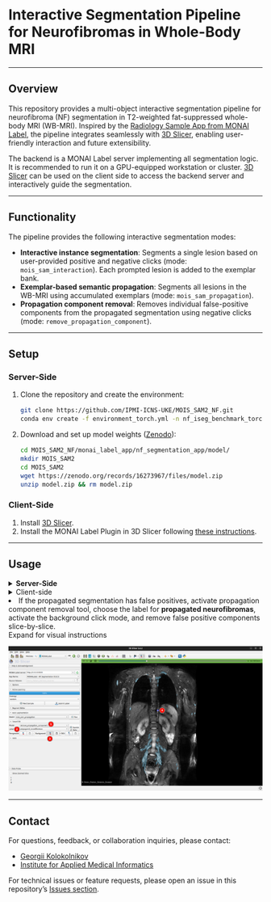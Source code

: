 # Interactive Segmentation Pipeline for Neurofibromas in Whole-Body MRI

---

## Overview

This repository provides a multi-object interactive segmentation pipeline for neurofibroma (NF) segmentation in T2-weighted fat-suppressed whole-body MRI (WB-MRI). Inspired by the [Radiology Sample App from MONAI Label](https://github.com/Project-MONAI/MONAILabel/tree/main/sample-apps/radiology), the pipeline integrates seamlessly with [3D Slicer](https://www.slicer.org/), enabling user-friendly interaction and future extensibility.

The backend is a MONAI Label server implementing all segmentation logic. It is recommended to run it on a GPU-equipped workstation or cluster. [3D Slicer](https://www.slicer.org/) can be used on the client side to access the backend server and interactively guide the segmentation.

---

## Functionality

The pipeline provides the following interactive segmentation modes:

- **Interactive instance segmentation**: Segments a single lesion based on user-provided positive and negative clicks (mode: `mois_sam_interaction`). Each prompted lesion is added to the exemplar bank.
- **Exemplar-based semantic propagation**: Segments all lesions in the WB-MRI using accumulated exemplars (mode: `mois_sam_propagation`).
- **Propagation component removal**: Removes individual false-positive components from the propagated segmentation using negative clicks (mode: `remove_propagation_component`).

---

## Setup

### Server-Side

1. Clone the repository and create the environment:

   ```bash
   git clone https://github.com/IPMI-ICNS-UKE/MOIS_SAM2_NF.git
   conda env create -f environment_torch.yml -n nf_iseg_benchmark_torch
   ```

2. Download and set up model weights ([Zenodo](https://zenodo.org/records/16273967)):

   ```bash
   cd MOIS_SAM2_NF/monai_label_app/nf_segmentation_app/model/
   mkdir MOIS_SAM2
   cd MOIS_SAM2
   wget https://zenodo.org/records/16273967/files/model.zip
   unzip model.zip && rm model.zip
   ```

### Client-Side
1. Install [3D Slicer](https://www.slicer.org/).
2. Install the MONAI Label Plugin in 3D Slicer following [these instructions](https://github.com/Project-MONAI/MONAILabel/tree/main/plugins/slicer).

---

## Usage
<details>
<summary><strong>Server-Side</strong></summary>

1. Activate the environment:
   ```bash
   conda activate nf_iseg_benchmark_torch
   ```

2. Launch the MONAI Label server:
   ```bash
   bash launch_nf_segmentation_server.sh
   ```

[More command-line options](https://github.com/Project-MONAI/MONAILabel/tree/main?tab=readme-ov-file#step-5-start-monai-label-server-and-start-annotating)

</details>



<details>
<summary>Client-side</summary>

1. Launch 3D Slicer and connect to the MONAI Label server. <details> <summary>Expand for visual instructions</summary>
   <p>
     <img src="assets/step_1.png" alt="step_1">
   </p>
   </details>
2. Upload MRI data to the MONAI Label server. <details> <summary>Expand for visual instructions</summary>
   <p>
     <img src="assets/step_2.png" alt="step_2">
   </p>
   </details>
3. Select the interactive instance segmentation mode, choose the lesion label, and activate the foreground click mode. <details> <summary>Expand for visual instructions</summary>
   <p>
     <img src="assets/step_3.png" alt="step_3">
   </p>
   </details>
4. Click on a neurofibroma. After annotating one lesion, switch to the next lesion label and annotate the next neurofibroma. <details> <summary>Expand for visual instructions</summary>
   <p>
     <img src="assets/step_4.png" alt="step_4">
   </p>
   </details>
5. After annotating 5-10 lesions, launch exemplar-based semantic propagation to segment all neurofibromas in the scan.<summary>Expand for visual instructions</summary>
   <p>
     <img src="assets/step_5.png" alt="step_5">
   </p>
   </details>
6. If the propagated segmentation has false positives, activate propagation component removal tool, choose the label for  **propagated neurofibromas**, activate the background click mode, and remove false positive components slice-by-slice. <summary>Expand for visual instructions</summary>
   <p>
     <img src="assets/step_6.png" alt="step_6">
   </p>
   </details>   


</details>

---

## Contact
For questions, feedback, or collaboration inquiries, please contact:
- [Georgii Kolokolnikov](mailto:g.kolokolnikov@uke.de)
- [Institute for Applied Medical Informatics](https://www.uke.de/english/departments-institutes/institutes/applied-medical-informatics/index.html)

For technical issues or feature requests, please open an issue in this repository’s [Issues section](https://github.com/IPMI-ICNS-UKE/MOIS_SAM2_NF/issues).

